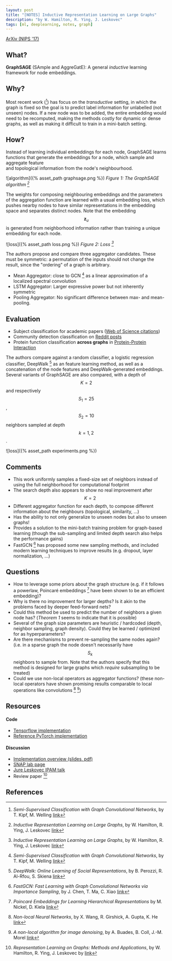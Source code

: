 ```yaml
---
layout: post
title: "[NOTES] Inductive Representation Learning on Large Graphs"
description: "by W. Hamilton, R. Ying, J. Leskovec"
tags: [ml, deeplearning, notes, graph]
---
```


[ArXiv (NIPS '17)](https://arxiv.org/abs/1706.02216)

## What?

**GraphSAGE** (SAmple and AggreGatE): A general *inductive* learning framework for node embeddings.

## Why?

Most recent work ([^2]) has focus on the *transductive* setting, in which the graph is fixed
so the goal is to predict label information for unlabelled (not unseen) nodes. If a new node
was to be added, the entire embedding would need to be recomputed, making the methods costly
for dynamic or dense graphs, as well as making it difficult to train in a mini-batch setting.

## How?

Instead of learning individual embeddings for each node, GraphSAGE learns functions
that generate the embeddings for a node, which sample and aggregate feature  
and topological information from the node's neighbourhood.

![algorithm]({% asset_path graphsage.png %})
*Figure 1: The GraphSAGE algorithm [^1]*

The weights for composing neighbouring embeddings and the parameters of the
aggregation function are learned with a usual embedding loss, which pushes nearby nodes
to have similar representations in the embedding space and separates distinct nodes.
Note that the embedding $$\mathbf{z}_u$$ is generated from neighborhood information rather
than training a unique embedding for each node.

![loss]({% asset_path loss.png %})
*Figure 2: Loss [^1]*

The authors propose and compare three aggregator candidates. These must be symmetric:
a permutation of the inputs should not change the result, since the "ordering" of a graph is arbitrary.

* Mean Aggregator: close to GCN [^2] as a linear approximation of a localized spectral convolution
* LSTM Aggregator: Larger expressive power but not inherently symmetric
* Pooling Aggregator: No significant difference between max- and mean-pooling.

## Evaluation

* Subject classification for academic papers ([Web of Science citations](https://clarivate.libguides.com/rawdata))
* Community detection classification on [Reddit posts](https://pushshift.io/)
* Protein function classification **across graphs** in [Protein-Protein Interaction](https://downloads.thebiogrid.org/BioGRID)

The authors compare against a random classifier, a logistic regression classifier, DeepWalk [^4] as
an feature learning method, as well as a concatenation of the node features and DeepWalk-generated embeddings.
Several variants of GraphSAGE are also compared, with a depth of $$K=2$$ and respectively $$S_1=25$$, $$S_2=10$$ neighbors
sampled at depth $$k=1,2$$.

![loss]({% asset_path experiments.png %})

## Comments

* This work uniformly samples a fixed-size set of neighbors instead of using the full neighborhood for computational footprint
* The search depth also appears to show no real improvement after $$K=2$$
* Different aggregator function for each depth, to compose different information about the neighbours (topological, similarity, ...)
* Has the ability to not only generalize to unseen nodes but also to unseen graphs!
* Provides a solution to the mini-batch training problem for graph-based learning (though the sub-sampling and limited depth search also helps the performance gains)
* FastGCN [^5] has proposed some new sampling methods, and included modern learning techniques to improve results (e.g. dropout, layer normalization, ...)

## Questions

* How to leverage some priors about the graph structure (e.g. if it follows a powerlaw, Poincaré embeddings [^3] have been shown to be an efficient embedding)?
* Why is there no improvement for larger depths? Is it akin to the problems faced by deeper feed-forward nets?
* Could this method be used to predict the number of neighbors a given node has? (*Theorem 1* seems to indicate that it is possible)
* Several of the graph size parameters are heuristic / hardcoded (depth, neighbor sampling, graph density). Could they be learned / optimized for as hyperparameters?
* Are there mechanisms to prevent re-sampling the same nodes again? (i.e. in a sparse graph the node doesn't necessarily have $$S_k$$ neighbors to sample from. Note that the authors specify that this method is designed for large graphs which *require* subsampling to be treated)
* Could we use non-local operators as aggregator functions? (these non-local operators have shown promising results comparable to local operations like convolutions [^7] [^8])

## Resources
#### Code

* [Tensorflow implementation](https://github.com/williamleif/GraphSAGE)
* [Reference PyTorch implementation](https://github.com/williamleif/graphsage-simple)

#### Discussion

* [Implementation overview (slides, pdf)](https://mltrain.cc/wp-content/uploads/2017/10/will-hamilton.pdf)
* [SNAP lab page](http://snap.stanford.edu/graphsage/)
* [Jure Leskovec IPAM talk](http://www.ipam.ucla.edu/abstract/?tid=14555&pcode=DLT2018)
* Review paper [^6]

## References

[^1]: *Inductive Representation Learning on Large Graphs*, by W. Hamilton, R. Ying, J. Leskovec [link](https://arxiv.org/abs/1706.02216)
[^2]: *Semi-Supervised Classification with Graph Convolutional Networks*, by T. Kipf, M. Welling [link](https://arxiv.org/abs/1609.02907)
[^3]: *Poincaré Embeddings for Learning Hierarchical Representations* by M. Nickel, D. Kiela [link](https://arxiv.org/abs/1705.08039)
[^4]: *DeepWalk: Online Learning of Social Representations*, by B. Perozzi, R. Al-Rfou, S. Skiena [link](https://arxiv.org/abs/1403.6652)
[^5]: *FastGCN: Fast Learning with Graph Convolutional Networks via Importance Sampling*, by J. Chen, T. Ma, C. Xiao [link](https://openreview.net/forum?id=rytstxWAW)
[^6]: *Representation Learning on Graphs: Methods and Applications*, by W. Hamilton, R. Ying, J. Leskovec by [link](https://arxiv.org/abs/1709.05584)
[^7]: *Non-local Neural Networks*, by X. Wang, R. Girshick, A. Gupta, K. He [link](https://arxiv.org/pdf/1711.07971.pdf)
[^8]: *A non-local algorithm for image denoising*, by A. Buades, B. Coll, J.-M. Morel [link](https://www.iro.umontreal.ca/~mignotte/IFT6150/Articles/Buades-NonLocal.pdf)
